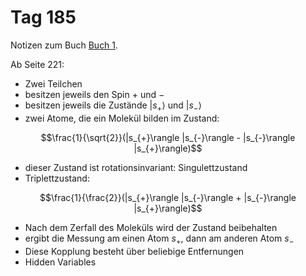 # Tag 185

Notizen zum Buch [Buch 1](../Buch1.md).

Ab Seite 221:
* Zwei Teilchen
* besitzen jeweils den Spin $+$ und $-$
* besitzen jeweils die Zustände $|s_{+}\rangle$ und $|s_{-}\rangle$
* zwei Atome, die ein Molekül bilden im Zustand:
```math
\frac{1}{\sqrt{2}}(|s_{+}\rangle |s_{-}\rangle - |s_{-}\rangle |s_{+}\rangle)
```
* dieser Zustand ist rotationsinvariant: Singulettzustand
* Triplettzustand:
```math
\frac{1}{\frac{2}}(|s_{+}\rangle |s_{-}\rangle + |s_{-}\rangle |s_{+}\rangle)
```
* Nach dem Zerfall des Moleküls wird der Zustand beibehalten
* ergibt die Messung am einen Atom $s_{+}$, dann am anderen Atom $s_{-}$
* Diese Kopplung besteht über beliebige Entfernungen
* Hidden Variables
